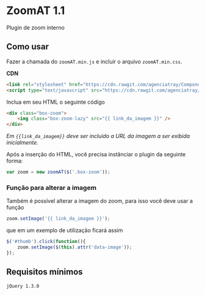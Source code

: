 # ZoomAT 1.1

Plugin de zoom interno

## Como usar

Fazer a chamada do `zoomAT.min.js` e incluir o arquivo `zoomAT.min.css`.

**CDN**
```html
<link rel="stylesheet" href="https://cdn.rawgit.com/agenciatray/Componentes/master/ZoomAT/dist/zoomAT.min.css" type="text/css" />
<script type="text/javascript" src="https://cdn.rawgit.com/agenciatray/Componentes/master/ZoomAT/dist/zoomAT.min.js?v=1.1"></script>
```

Inclua em seu HTML o seguinte código
```html
<div class="box-zoom">
    <img class="box-zoom-lazy" src="{{ link_da_imagem }}" />
</div>
```
_Em `{{link_da_imagem}}` deve ser incluido a URL da imagem a ser exibida inicialmente._

Após a inserção do HTML, você precisa instânciar o plugin da seguinte forma:
```javascript
var zoom = new zoomAT($('.box-zoom'));
```

### Função para alterar a imagem

Também é possível alterar a imagem do zoom, para isso você deve usar a função

```javascript
zoom.setImage('{{ link_da_imagem }}');
```

que em um exemplo de utilização ficará assim

```javascript
$('#thumb').click(function(){
    zoom.setImage($(this).attr('data-image'));
});

```

## Requisitos mínimos

`jQuery 1.3.0`
